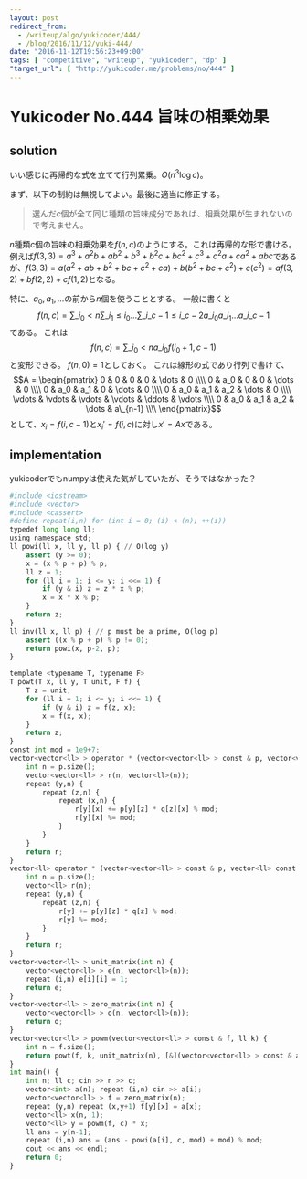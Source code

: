 ```yaml
---
layout: post
redirect_from:
  - /writeup/algo/yukicoder/444/
  - /blog/2016/11/12/yuki-444/
date: "2016-11-12T19:56:23+09:00"
tags: [ "competitive", "writeup", "yukicoder", "dp" ]
"target_url": [ "http://yukicoder.me/problems/no/444" ]
---
```


# Yukicoder No.444 旨味の相乗効果

## solution

いい感じに再帰的な式を立てて行列累乗。$O(n^3\log c)$。

まず、以下の制約は無視してよい。最後に適当に修正する。

>   選んだ$c$個が全て同じ種類の旨味成分であれば、相乗効果が生まれないので考えません。

$n$種類$c$個の旨味の相乗効果を$f(n,c)$のようにする。これは再帰的な形で書ける。
例えば$f(3,3) = a^3 + a^2b + ab^2 + b^3 + b^2c + bc^2 + c^3 + c^2a + ca^2 + abc$であるが、$f(3,3) = a(a^2 + ab + b^2 + bc + c^2 + ca) + b(b^2 + bc + c^2) + c(c^2) = af(3,2) + bf(2,2) + cf(1,2)$となる。

特に、$a_0, a_1, \dots$の前から$n$個を使うこととする。
一般に書くと$$f(n,c) = \sum\_{i_0 \lt n} \sum\_{i_1 \le i_0} \dots \sum\_{i\_{c-1} \le i\_{c-2}} a\_{i_0} a\_{i_1} \dots a\_{i\_{c-1}}$$である。
これは$$f(n,c) = \sum\_{i_0 \lt n} a\_{i_0} f(i_0+1, c-1)$$と変形できる。
$f(n,0) = 1$としておく。
これは線形の式であり行列で書けて、$$A = \begin{pmatrix}
0 & 0 & 0 & 0 & \dots & 0 \\\\
0 & a_0 & 0 & 0 & \dots & 0 \\\\
0 & a_0 & a_1 & 0 & \dots & 0 \\\\
0 & a_0 & a_1 & a_2 & \dots & 0 \\\\
\vdots & \vdots & \vdots & \vdots & \ddots & \vdots \\\\
0 & a_0 & a_1 & a_2 & \dots & a\_{n-1} \\\\
\end{pmatrix}$$として、$x_i = f(i, c-1)$と$x_i' = f(i, c)$に対し$x' = Ax$である。


## implementation

yukicoderでもnumpyは使えた気がしていたが、そうではなかった？

``` python
#include <iostream>
#include <vector>
#include <cassert>
#define repeat(i,n) for (int i = 0; (i) < (n); ++(i))
typedef long long ll;
using namespace std;
ll powi(ll x, ll y, ll p) { // O(log y)
    assert (y >= 0);
    x = (x % p + p) % p;
    ll z = 1;
    for (ll i = 1; i <= y; i <<= 1) {
        if (y & i) z = z * x % p;
        x = x * x % p;
    }
    return z;
}
ll inv(ll x, ll p) { // p must be a prime, O(log p)
    assert ((x % p + p) % p != 0);
    return powi(x, p-2, p);
}

template <typename T, typename F>
T powt(T x, ll y, T unit, F f) {
    T z = unit;
    for (ll i = 1; i <= y; i <<= 1) {
        if (y & i) z = f(z, x);
        x = f(x, x);
    }
    return z;
}
const int mod = 1e9+7;
vector<vector<ll> > operator * (vector<vector<ll> > const & p, vector<vector<ll> > const & q) {
    int n = p.size();
    vector<vector<ll> > r(n, vector<ll>(n));
    repeat (y,n) {
        repeat (z,n) {
            repeat (x,n) {
                r[y][x] += p[y][z] * q[z][x] % mod;
                r[y][x] %= mod;
            }
        }
    }
    return r;
}
vector<ll> operator * (vector<vector<ll> > const & p, vector<ll> const & q) {
    int n = p.size();
    vector<ll> r(n);
    repeat (y,n) {
        repeat (z,n) {
            r[y] += p[y][z] * q[z] % mod;
            r[y] %= mod;
        }
    }
    return r;
}
vector<vector<ll> > unit_matrix(int n) {
    vector<vector<ll> > e(n, vector<ll>(n));
    repeat (i,n) e[i][i] = 1;
    return e;
}
vector<vector<ll> > zero_matrix(int n) {
    vector<vector<ll> > o(n, vector<ll>(n));
    return o;
}
vector<vector<ll> > powm(vector<vector<ll> > const & f, ll k) {
    int n = f.size();
    return powt(f, k, unit_matrix(n), [&](vector<vector<ll> > const & a, vector<vector<ll> > const & b) { return a * b; });
}
int main() {
    int n; ll c; cin >> n >> c;
    vector<int> a(n); repeat (i,n) cin >> a[i];
    vector<vector<ll> > f = zero_matrix(n);
    repeat (y,n) repeat (x,y+1) f[y][x] = a[x];
    vector<ll> x(n, 1);
    vector<ll> y = powm(f, c) * x;
    ll ans = y[n-1];
    repeat (i,n) ans = (ans - powi(a[i], c, mod) + mod) % mod;
    cout << ans << endl;
    return 0;
}
```
